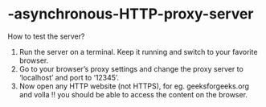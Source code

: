 # -asynchronous-HTTP-proxy-server
How to test the server?
1. Run the server on a terminal. Keep it running and switch to your favorite browser.
2. Go to your browser’s proxy settings and change the proxy server to ‘localhost’ and port to ‘12345’.
3. Now open any HTTP website (not HTTPS), for eg. geeksforgeeks.org and volla !! you should be able to access the content on the browser.

